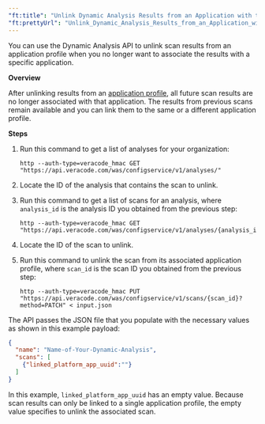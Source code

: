 ```yaml
---
"ft:title": "Unlink Dynamic Analysis Results from an Application with the REST API"
"ft:prettyUrl": "Unlink_Dynamic_Analysis_Results_from_an_Application_with_the_REST_API"
---
```

You can use the Dynamic Analysis API to unlink scan results from an application profile when you no longer want to associate the results with a specific application.

<p font-size="13pt"><b>Overview</b></p>

After unlinking results from an [application profile](https://docs.veracode.com/r/request_profile), all future scan results are no longer associated with that application. The results from previous scans remain available and you can link them to the same or a different application profile.

<p font-size="13pt"><b>Steps</b></p>

1.  Run this command to get a list of analyses for your organization:

    ```shell
    http --auth-type=veracode_hmac GET "https://api.veracode.com/was/configservice/v1/analyses/"
    ```

2.  Locate the ID of the analysis that contains the scan to unlink.

3.  Run this command to get a list of scans for an analysis, where `analysis_id` is the analysis ID you obtained from the previous step:

    ```shell
    http --auth-type=veracode_hmac GET "https://api.veracode.com/was/configservice/v1/analyses/{analysis_id}/scans"
    ```

4.  Locate the ID of the scan to unlink.

5.  Run this command to unlink the scan from its associated application profile, where `scan_id` is the scan ID you obtained from the previous step:

    ```shell
    http --auth-type=veracode_hmac PUT "https://api.veracode.com/was/configservice/v1/scans/{scan_id}?method=PATCH" < input.json
    ```

The API passes the JSON file that you populate with the necessary values as shown in this example payload:

```json
{
  "name": "Name-of-Your-Dynamic-Analysis",
  "scans": [
    {"linked_platform_app_uuid":""}
  ]
}         
```

In this example, `linked_platform_app_uuid` has an empty value. Because scan results can only be linked to a single application profile, the empty value specifies to unlink the associated scan.

